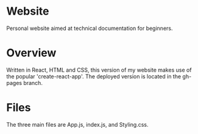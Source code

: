 # Website
Personal website aimed at technical documentation for beginners. 

# Overview
Written in React, HTML and CSS, this version of my website makes use of the popular 'create-react-app'.
The deployed version is located in the gh-pages branch.

# Files
The three main files are App.js, index.js, and Styling.css.

